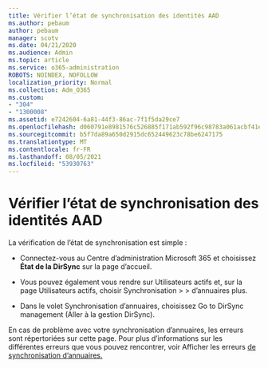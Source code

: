```yaml
---
title: Vérifier l’état de synchronisation des identités AAD
ms.author: pebaum
author: pebaum
manager: scotv
ms.date: 04/21/2020
ms.audience: Admin
ms.topic: article
ms.service: o365-administration
ROBOTS: NOINDEX, NOFOLLOW
localization_priority: Normal
ms.collection: Adm_O365
ms.custom:
- "304"
- "1300008"
ms.assetid: e7242604-6a81-44f3-86ac-7f1f5da29ce7
ms.openlocfilehash: d060791e8981576c526885f171ab592f96c98783a061acbf41e659b1f896b8cf
ms.sourcegitcommit: b5f7da89a650d2915dc652449623c78be6247175
ms.translationtype: MT
ms.contentlocale: fr-FR
ms.lasthandoff: 08/05/2021
ms.locfileid: "53930763"
---
```

# <a name="check-aad-identity-sync-status"></a>Vérifier l’état de synchronisation des identités AAD

La vérification de l’état de synchronisation est simple :
  
- Connectez-vous au Centre d’administration Microsoft 365 et choisissez **État de la DirSync** sur la page d’accueil.

- Vous pouvez également vous rendre sur Utilisateurs actifs et, sur la page Utilisateurs actifs, choisir Synchronisation \> \> d’annuaires plus.

- Dans le volet Synchronisation d’annuaires, choisissez Go to DirSync management (Aller à la gestion DirSync).

En cas de problème avec votre synchronisation d’annuaires, les erreurs sont répertoriées sur cette page. Pour plus d’informations sur les différentes erreurs que vous pouvez rencontrer, voir Afficher les erreurs [de synchronisation d’annuaires.](https://docs.microsoft.com//office365/enterprise/identify-directory-synchronization-errors)
  